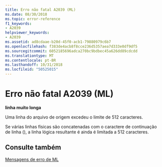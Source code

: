 ```yaml
---
title: Erro não fatal A2039 (ML)
ms.date: 08/30/2018
ms.topic: error-reference
f1_keywords:
- A2039
helpviewer_keywords:
- A2039
ms.assetid: ad8cdaae-b20d-45f0-acb1-79880979c6b7
ms.openlocfilehash: f383de4acb8f8cce236d5357aea7d333e0df9df5
ms.sourcegitcommit: 6052185696adca270bc9bdbec45a626dd89cdcdd
ms.translationtype: MT
ms.contentlocale: pt-BR
ms.lasthandoff: 10/31/2018
ms.locfileid: "50525015"
---
```

# <a name="ml-nonfatal-error-a2039"></a>Erro não fatal A2039 (ML)

**linha muito longa**

Uma linha do arquivo de origem excedeu o limite de 512 caracteres.

Se várias linhas físicas são concatenadas com o caractere de continuação de linha (\), a linha lógica resultante é ainda é limitada a 512 caracteres.

## <a name="see-also"></a>Consulte também

[Mensagens de erro de ML](../../assembler/masm/ml-error-messages.md)<br/>